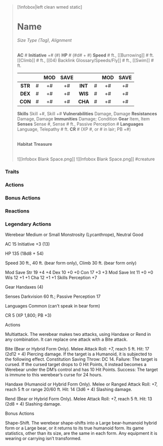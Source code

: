 > [!infobox|left clean wmed static]
> # Name
> *Size Type (Tag), Alignment*
> 
> | |
> | - |
> **AC** # **Initiative** +# (#)
> **HP** # (#d# + #)
> **Speed** # ft., [[Burrowing]] # ft. [[Climb]] # ft., [[04) Backlink Glossary/Speeds/Fly]] # ft., [[Swim]] # ft.
> 
> | | | MOD | SAVE | | | MOD | SAVE |
> | :-: | :-: | :-: | :-: | :-: | :-: | :-: | :-: |
> | **STR** | # | +# | +# | **INT** | # | +# | +# | 
> | **DEX** | # | +# | +# | **WIS** | # | +# | +# |
> | **CON** | # | +# | +# | **CHA** | # | +# | +# |
> **Skills** Skill +#, Skill +#
> **Vulnerabilities** Damage, Damage
> **Resistances** Damage, Damage
> **Immunities** Damage; Condition
> **Gear** Item, Item
> **Senses** Sense #, Sense # ft., Passive Perception #
> **Languages** Language, Telepathy # ft.
> **CR** # (XP #, or # in lair; PB +#)
>
> | |
> | - |
> **Habitat**
> **Treasure**
> 
> | |
> | - |
> ![[Infobox Blank Space.png]]
> ![[Infobox Blank Space.png]]
> #creature 


### Traits
### Actions
### Bonus Actions
### Reactions
### Legendary Actions
Werebear
Medium or Small Monstrosity (Lycanthrope), Neutral Good

AC 15 Initiative +3 (13)

HP 135 (18d8 + 54)

Speed 30 ft., 40 ft. (bear form only), Climb 30 ft. (bear form only)

Mod	Save
Str	19	+4	+4
Dex	10	+0	+0
Con	17	+3	+3
Mod	Save
Int	11	+0	+0
Wis	12	+1	+1
Cha	12	+1	+1
Skills Perception +7

Gear Handaxes (4)

Senses Darkvision 60 ft.; Passive Perception 17

Languages Common (can’t speak in bear form)

CR 5 (XP 1,800; PB +3)

Actions

Multiattack. The werebear makes two attacks, using Handaxe or Rend in any combination. It can replace one attack with a Bite attack.

Bite (Bear or Hybrid Form Only). Melee Attack Roll: +7, reach 5 ft. Hit: 17 (2d12 + 4) Piercing damage. If the target is a Humanoid, it is subjected to the following effect. Constitution Saving Throw: DC 14. Failure: The target is cursed. If the cursed target drops to 0 Hit Points, it instead becomes a Werebear under the DM’s control and has 10 Hit Points. Success: The target is immune to this werebear’s curse for 24 hours.

Handaxe (Humanoid or Hybrid Form Only). Melee or Ranged Attack Roll: +7, reach 5 ft or range 20/60 ft. Hit: 14 (3d6 + 4) Slashing damage.

Rend (Bear or Hybrid Form Only). Melee Attack Roll: +7, reach 5 ft. Hit: 13 (2d8 + 4) Slashing damage.

Bonus Actions

Shape-Shift. The werebear shape-shifts into a Large bear-humanoid hybrid form or a Large bear, or it returns to its true humanoid form. Its game statistics, other than its size, are the same in each form. Any equipment it is wearing or carrying isn’t transformed.